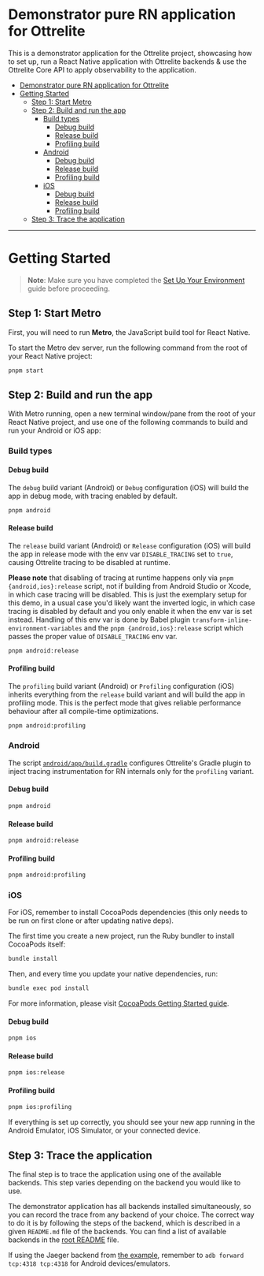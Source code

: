 # Demonstrator pure RN application for Ottrelite

This is a demonstrator application for the Ottrelite project, showcasing how to set up, run a React Native application with Ottrelite backends & use the Ottrelite Core API to apply observability to the application.

- [Demonstrator pure RN application for Ottrelite](#demonstrator-pure-rn-application-for-ottrelite)
- [Getting Started](#getting-started)
  - [Step 1: Start Metro](#step-1-start-metro)
  - [Step 2: Build and run the app](#step-2-build-and-run-the-app)
    - [Build types](#build-types)
      - [Debug build](#debug-build)
      - [Release build](#release-build)
      - [Profiling build](#profiling-build)
    - [Android](#android)
      - [Debug build](#debug-build-1)
      - [Release build](#release-build-1)
      - [Profiling build](#profiling-build-1)
    - [iOS](#ios)
      - [Debug build](#debug-build-2)
      - [Release build](#release-build-2)
      - [Profiling build](#profiling-build-2)
  - [Step 3: Trace the application](#step-3-trace-the-application)

---

# Getting Started

> **Note**: Make sure you have completed the [Set Up Your Environment](https://reactnative.dev/docs/set-up-your-environment) guide before proceeding.

## Step 1: Start Metro

First, you will need to run **Metro**, the JavaScript build tool for React Native.

To start the Metro dev server, run the following command from the root of your React Native project:

```sh
pnpm start
```

## Step 2: Build and run the app

With Metro running, open a new terminal window/pane from the root of your React Native project, and use one of the following commands to build and run your Android or iOS app:

### Build types


#### Debug build

The `debug` build variant (Android) or `Debug` configuration (iOS) will build the app in debug mode, with tracing enabled by default.

```sh
pnpm android
```

#### Release build

The `release` build variant (Android) or `Release` configuration (iOS) will build the app in release mode with the env var `DISABLE_TRACING` set to `true`, causing Ottrelite tracing to be disabled at runtime.

**Please note** that disabling of tracing at runtime happens only via `pnpm {android,ios}:release` script, not if building from Android Studio or Xcode, in which case tracing will be disabled. This is just the exemplary setup for this demo, in a usual case you'd likely want the inverted logic, in which case tracing is disabled by default and you only enable it when the env var is set instead. Handling of this env var is done by Babel plugin `transform-inline-environment-variables` and the `pnpm {android,ios}:release` script which passes the proper value of `DISABLE_TRACING` env var.

```sh
pnpm android:release
```

#### Profiling build

The `profiling` build variant (Android) or `Profiling` configuration (iOS) inherits everything from the `release` build variant and will build the app in profiling mode. This is the perfect mode that gives reliable performance behaviour after all compile-time optimizations.

```sh
pnpm android:profiling
```

### Android

The script [`android/app/build.gradle`](android/app/build.gradle) configures Ottrelite's Gradle plugin to inject tracing instrumentation for RN internals only for the `profiling` variant.

#### Debug build

```sh
pnpm android
```

#### Release build

```sh
pnpm android:release
```

#### Profiling build

```sh
pnpm android:profiling
```

### iOS

For iOS, remember to install CocoaPods dependencies (this only needs to be run on first clone or after updating native deps).

The first time you create a new project, run the Ruby bundler to install CocoaPods itself:

```sh
bundle install
```

Then, and every time you update your native dependencies, run:

```sh
bundle exec pod install
```

For more information, please visit [CocoaPods Getting Started guide](https://guides.cocoapods.org/using/getting-started.html).

#### Debug build

```sh
pnpm ios
```

#### Release build

```sh
pnpm ios:release
```

#### Profiling build

```sh
pnpm ios:profiling
```

If everything is set up correctly, you should see your new app running in the Android Emulator, iOS Simulator, or your connected device.

## Step 3: Trace the application

The final step is to trace the application using one of the available backends. This step varies depending on the backend you would like to use.

The demonstrator application has all backends installed simultaneously, so you can record the trace from any backend of your choice. The correct way to do it is by following the steps of the backend, which is described in a given `README.md` file of the backends. You can find a list of available backends in the [root README](../../README.md) file.

If using the Jaeger backend from [the example](../backend-jaeger/), remember to `adb forward tcp:4318 tcp:4318` for Android devices/emulators.
